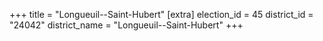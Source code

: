 +++
title = "Longueuil--Saint-Hubert"
[extra]
election_id = 45
district_id = "24042"
district_name = "Longueuil--Saint-Hubert"
+++
